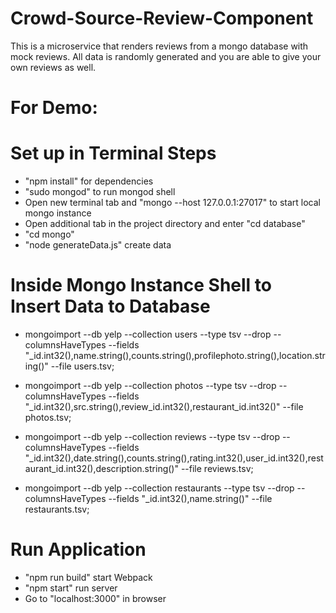 # Crowd-Source-Review-Component
This is a microservice that renders reviews from a mongo database with mock reviews. All data is randomly generated and you are able to give your own reviews as well. 

# For Demo: 

# Set up in Terminal Steps
- "npm install" for dependencies
- "sudo mongod" to run mongod shell
- Open new terminal tab and "mongo --host 127.0.0.1:27017" to start local mongo instance
- Open additional tab in the project directory and  enter "cd database"
- "cd mongo" 
- "node generateData.js" create data

 # Inside Mongo Instance Shell to Insert Data to Database
- mongoimport --db yelp --collection users --type tsv --drop --columnsHaveTypes --fields "_id.int32(),name.string(),counts.string(),profilephoto.string(),location.string()" --file users.tsv;

- mongoimport --db yelp --collection photos --type tsv --drop --columnsHaveTypes --fields "_id.int32(),src.string(),review_id.int32(),restaurant_id.int32()" --file photos.tsv;

- mongoimport --db yelp --collection reviews --type tsv --drop --columnsHaveTypes --fields "_id.int32(),date.string(),counts.string(),rating.int32(),user_id.int32(),restaurant_id.int32(),description.string()" --file reviews.tsv;

- mongoimport --db yelp --collection restaurants --type tsv --drop --columnsHaveTypes --fields "_id.int32(),name.string()" --file restaurants.tsv;

# Run Application
- "npm run build" start Webpack
- "npm start" run server
- Go to "localhost:3000" in browser
